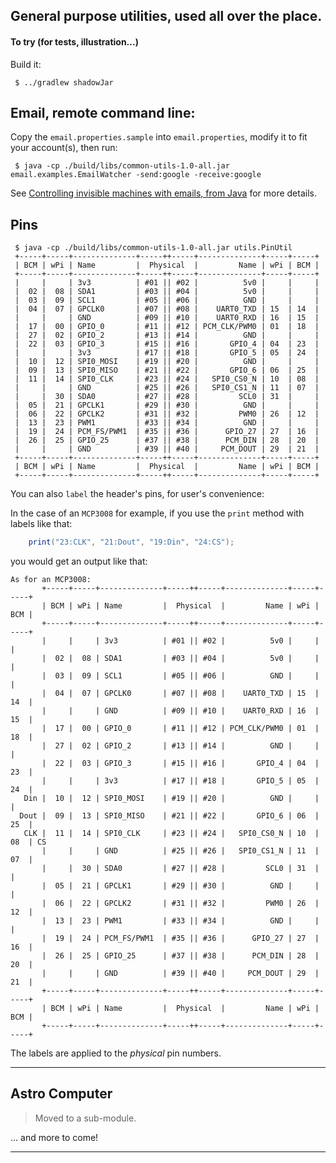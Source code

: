 ## General purpose utilities, used all over the place.


#### To try (for tests, illustration...)

Build it:
```
 $ ../gradlew shadowJar
```

## Email, remote command line:
Copy the `email.properties.sample` into `email.properties`, modify it to fit your account(s), then run:
```
 $ java -cp ./build/libs/common-utils-1.0-all.jar email.examples.EmailWatcher -send:google -receive:google
```
See [Controlling invisible machines with emails, from Java](http://hocus-blogus.blogspot.com/2018/04/driving-and-monitoring-from-emails.html) for more details.

## Pins
```
 $ java -cp ./build/libs/common-utils-1.0-all.jar utils.PinUtil
 +-----+-----+--------------+-----++-----+--------------+-----+-----+
 | BCM | wPi | Name         |  Physical  |         Name | wPi | BCM |
 +-----+-----+--------------+-----++-----+--------------+-----+-----+
 |     |     | 3v3          | #01 || #02 |          5v0 |     |     |
 |  02 |  08 | SDA1         | #03 || #04 |          5v0 |     |     |
 |  03 |  09 | SCL1         | #05 || #06 |          GND |     |     |
 |  04 |  07 | GPCLK0       | #07 || #08 |    UART0_TXD | 15  | 14  |
 |     |     | GND          | #09 || #10 |    UART0_RXD | 16  | 15  |
 |  17 |  00 | GPIO_0       | #11 || #12 | PCM_CLK/PWM0 | 01  | 18  |
 |  27 |  02 | GPIO_2       | #13 || #14 |          GND |     |     |
 |  22 |  03 | GPIO_3       | #15 || #16 |       GPIO_4 | 04  | 23  |
 |     |     | 3v3          | #17 || #18 |       GPIO_5 | 05  | 24  |
 |  10 |  12 | SPI0_MOSI    | #19 || #20 |          GND |     |     |
 |  09 |  13 | SPI0_MISO    | #21 || #22 |       GPIO_6 | 06  | 25  |
 |  11 |  14 | SPI0_CLK     | #23 || #24 |   SPI0_CS0_N | 10  | 08  |
 |     |     | GND          | #25 || #26 |   SPI0_CS1_N | 11  | 07  |
 |     |  30 | SDA0         | #27 || #28 |         SCL0 | 31  |     |
 |  05 |  21 | GPCLK1       | #29 || #30 |          GND |     |     |
 |  06 |  22 | GPCLK2       | #31 || #32 |         PWM0 | 26  | 12  |
 |  13 |  23 | PWM1         | #33 || #34 |          GND |     |     |
 |  19 |  24 | PCM_FS/PWM1  | #35 || #36 |      GPIO_27 | 27  | 16  |
 |  26 |  25 | GPIO_25      | #37 || #38 |      PCM_DIN | 28  | 20  |
 |     |     | GND          | #39 || #40 |     PCM_DOUT | 29  | 21  |
 +-----+-----+--------------+-----++-----+--------------+-----+-----+
 | BCM | wPi | Name         |  Physical  |         Name | wPi | BCM |
 +-----+-----+--------------+-----++-----+--------------+-----+-----+
```

You can also `label` the header's pins, for user's convenience:

In the case of an `MCP3008` for example, if you use the `print` method with labels like that:
```java
	print("23:CLK", "21:Dout", "19:Din", "24:CS");
```
you would get an output like that:
```
As for an MCP3008:
       +-----+-----+--------------+-----++-----+--------------+-----+-----+
       | BCM | wPi | Name         |  Physical  |         Name | wPi | BCM |
       +-----+-----+--------------+-----++-----+--------------+-----+-----+
       |     |     | 3v3          | #01 || #02 |          5v0 |     |     |
       |  02 |  08 | SDA1         | #03 || #04 |          5v0 |     |     |
       |  03 |  09 | SCL1         | #05 || #06 |          GND |     |     |
       |  04 |  07 | GPCLK0       | #07 || #08 |    UART0_TXD | 15  | 14  |
       |     |     | GND          | #09 || #10 |    UART0_RXD | 16  | 15  |
       |  17 |  00 | GPIO_0       | #11 || #12 | PCM_CLK/PWM0 | 01  | 18  |
       |  27 |  02 | GPIO_2       | #13 || #14 |          GND |     |     |
       |  22 |  03 | GPIO_3       | #15 || #16 |       GPIO_4 | 04  | 23  |
       |     |     | 3v3          | #17 || #18 |       GPIO_5 | 05  | 24  |
   Din |  10 |  12 | SPI0_MOSI    | #19 || #20 |          GND |     |     |
  Dout |  09 |  13 | SPI0_MISO    | #21 || #22 |       GPIO_6 | 06  | 25  |
   CLK |  11 |  14 | SPI0_CLK     | #23 || #24 |   SPI0_CS0_N | 10  | 08  | CS
       |     |     | GND          | #25 || #26 |   SPI0_CS1_N | 11  | 07  |
       |     |  30 | SDA0         | #27 || #28 |         SCL0 | 31  |     |
       |  05 |  21 | GPCLK1       | #29 || #30 |          GND |     |     |
       |  06 |  22 | GPCLK2       | #31 || #32 |         PWM0 | 26  | 12  |
       |  13 |  23 | PWM1         | #33 || #34 |          GND |     |     |
       |  19 |  24 | PCM_FS/PWM1  | #35 || #36 |      GPIO_27 | 27  | 16  |
       |  26 |  25 | GPIO_25      | #37 || #38 |      PCM_DIN | 28  | 20  |
       |     |     | GND          | #39 || #40 |     PCM_DOUT | 29  | 21  |
       +-----+-----+--------------+-----++-----+--------------+-----+-----+
       | BCM | wPi | Name         |  Physical  |         Name | wPi | BCM |
       +-----+-----+--------------+-----++-----+--------------+-----+-----+

```

The labels are applied to the *physical* pin numbers.

---
## Astro Computer
> Moved to a sub-module.

... and more to come!

---
